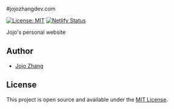 #jojozhangdev.com

[![License: MIT](https://img.shields.io/badge/License-MIT-blue.svg)](https://opensource.org/licenses/MIT) [![Netlify Status](https://api.netlify.com/api/v1/badges/49540f49-a08e-4e22-9a86-c2ff39db3bd3/deploy-status)](https://app.netlify.com/sites/jojozhang/deploys)

Jojo's personal website

## Author

- [Jojo Zhang](https://www.jojozhangdev.com)

## License

This project is open source and available under the [MIT License](LICENSE).
